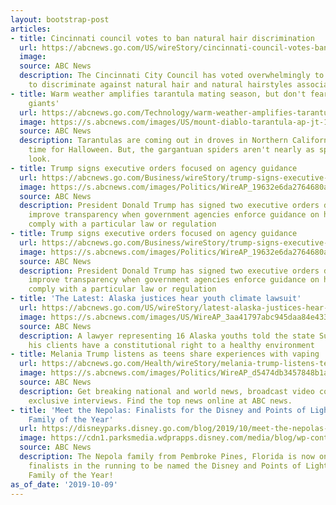 ```yaml
---
layout: bootstrap-post
articles:
- title: Cincinnati council votes to ban natural hair discrimination
  url: https://abcnews.go.com/US/wireStory/cincinnati-council-votes-ban-natural-hair-discrimination-66173039
  image: 
  source: ABC News
  description: The Cincinnati City Council has voted overwhelmingly to make it illegal
    to discriminate against natural hair and natural hairstyles associated with race
- title: Warm weather amplifies tarantula mating season, but don't fear these 'gentle
    giants'
  url: https://abcnews.go.com/Technology/warm-weather-amplifies-tarantula-mating-season-fear-gentle/story?id=66160452
  image: https://s.abcnews.com/images/US/mount-diablo-tarantula-ap-jt-191009_hpMain_16x9_992.jpg
  source: ABC News
  description: Tarantulas are coming out in droves in Northern California just in
    time for Halloween. But, the gargantuan spiders aren't nearly as spooky as they
    look.
- title: Trump signs executive orders focused on agency guidance
  url: https://abcnews.go.com/Business/wireStory/trump-signs-executive-orders-focused-agency-guidance-66172808
  image: https://s.abcnews.com/images/Politics/WireAP_19632e6da2764680a480da591375641e_16x9_992.jpg
  source: ABC News
  description: President Donald Trump has signed two executive orders designed to
    improve transparency when government agencies enforce guidance on how best to
    comply with a particular law or regulation
- title: Trump signs executive orders focused on agency guidance
  url: https://abcnews.go.com/Business/wireStory/trump-signs-executive-orders-focused-agency-guidance-66172790
  image: https://s.abcnews.com/images/Politics/WireAP_19632e6da2764680a480da591375641e_16x9_992.jpg
  source: ABC News
  description: President Donald Trump has signed two executive orders designed to
    improve transparency when government agencies enforce guidance on how best to
    comply with a particular law or regulation
- title: 'The Latest: Alaska justices hear youth climate lawsuit'
  url: https://abcnews.go.com/US/wireStory/latest-alaska-justices-hear-youth-climate-lawsuit-66172672
  image: https://s.abcnews.com/images/US/WireAP_3aa41797abc945daa84e433dc745c42e_16x9_992.jpg
  source: ABC News
  description: A lawyer representing 16 Alaska youths told the state Supreme Court
    his clients have a constitutional right to a healthy environment
- title: Melania Trump listens as teens share experiences with vaping
  url: https://abcnews.go.com/Health/wireStory/melania-trump-listens-teens-share-experiences-vaping-66172474
  image: https://s.abcnews.com/images/Politics/WireAP_d5474db3457848b1aa1d4e9609a5e090_16x9_992.jpg
  source: ABC News
  description: Get breaking national and world news, broadcast video coverage, and
    exclusive interviews. Find the top news online at ABC news.
- title: 'Meet the Nepolas: Finalists for the Disney and Points of Light Volunteer
    Family of the Year'
  url: https://disneyparks.disney.go.com/blog/2019/10/meet-the-nepolas-finalists-for-the-disney-and-points-of-light-volunteer-family-of-the-year/
  image: https://cdn1.parksmedia.wdprapps.disney.com/media/blog/wp-content/uploads/2019/10/nfv2834209348029348fi.jpg
  source: ABC News
  description: The Nepola family from Pembroke Pines, Florida is now one of the five
    finalists in the running to be named the Disney and Points of Light Volunteer
    Family of the Year!
as_of_date: '2019-10-09'
---
```



